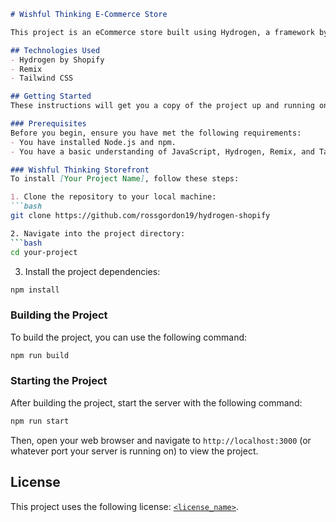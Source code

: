 ```markdown
# Wishful Thinking E-Commerce Store

This project is an eCommerce store built using Hydrogen, a framework by Shopify. It utilizes Remix for robust routing and data loading, and Tailwind CSS for efficient, utility-first styling.

## Technologies Used
- Hydrogen by Shopify
- Remix
- Tailwind CSS

## Getting Started
These instructions will get you a copy of the project up and running on your local machine for development and testing purposes.

### Prerequisites
Before you begin, ensure you have met the following requirements:
- You have installed Node.js and npm.
- You have a basic understanding of JavaScript, Hydrogen, Remix, and Tailwind CSS.

### Wishful Thinking Storefront
To install [Your Project Name], follow these steps:

1. Clone the repository to your local machine:
```bash
git clone https://github.com/rossgordon19/hydrogen-shopify

2. Navigate into the project directory:
```bash
cd your-project
```

3. Install the project dependencies:
```bash
npm install
```

### Building the Project
To build the project, you can use the following command:
```bash
npm run build
```

### Starting the Project
After building the project, start the server with the following command:
```bash
npm run start
```

Then, open your web browser and navigate to `http://localhost:3000` (or whatever port your server is running on) to view the project.

## License
This project uses the following license: [`<license_name>`](<link>).
```
